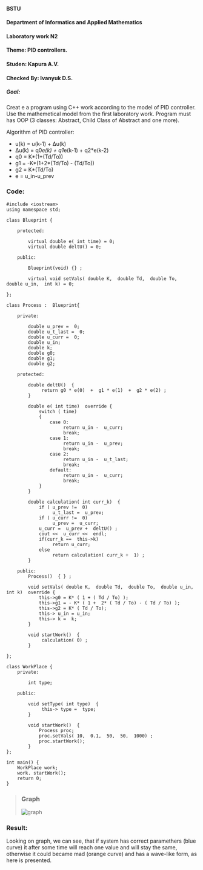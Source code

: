 #### BSTU
#### Department of Informatics and Applied Mathematics
#### Laboratory work N2
#### Theme: PID controllers.
#### Studen: Kapura A.V.
#### Checked By: Ivanyuk D.S.

##### Goal: 
Creat e a program using C++ work according to the model of PID controller. Use the mathemetical model from the first laboratory work. Program must has OOP (3 classes: Abstract,  Child Class of Abstract and one more).

Algorithm of PID controller:

- u(k) = u(k-1) + Δu(k)
- Δu(k) = q0*e(k) + q1*e(k-1) + q2*e(k-2)
- q0 = K*(1+(Td/To))
- g1 = -K*(1+2*(Td/To) - (Td/To))
- g2 = K*(Td/To)
- e = u\_in-u\_prev


### Code:

	#include <iostream> 
	using namespace std; 

	class Blueprint { 
	
		protected: 

			virtual double e( int time) = 0; 
			virtual double deltU() = 0; 

		public:
 
			Blueprint(void) {} ; 

			virtual void setVals( double K,  double Td,  double To,  double u_in,  int k) = 0; 

	}; 
	
	class Process :  Blueprint{ 

		private: 

			double u_prev =  0; 
			double u_t_last =  0; 
			double u_curr =  0; 
			double u_in; 
			double k; 
			double g0; 
			double g1; 
			double g2; 

		protected: 

			double deltU()  { 
				 return g0 * e(0)  +  g1 * e(1)  +  g2 * e(2) ; 
			} 

			double e( int time)  override { 
				switch ( time) 
				{ 
					case 0: 
						 return u_in -  u_curr; 
						 break; 
					case 1: 
						 return u_in -  u_prev; 
						 break; 
					case 2: 
						 return u_in -  u_t_last; 
						 break; 
					default: 
						 return u_in -  u_curr; 
						 break; 
				} 
			} 
			
			double calculation( int curr_k)  { 
				if ( u_prev !=  0)
					 u_t_last =  u_prev; 
				if ( u_curr !=  0)
					 u_prev =  u_curr; 
				u_curr =  u_prev +  deltU() ; 
				cout <<  u_curr <<  endl; 
				if(curr_k ==  this->k)
					 return u_curr; 
				else 
					 return calculation( curr_k +  1) ; 
			} 
		
		public: 
			Process()  { } ; 

			void setVals( double K,  double Td,  double To,  double u_in,  int k)  override { 
				this->g0 = K* ( 1 + ( Td / To) );
				this->g1 = - K* ( 1 +  2* ( Td / To) - ( Td / To) );
				this->g2 = K* ( Td / To);
				this-> u_in = u_in; 
				this-> k =  k; 
			}

			void startWork()  { 
				 calculation( 0) ; 
			} 
	
	}; 

	class WorkPlace { 
		private: 

			int type; 

		public:
 
			void setType( int type)  { 
				 this-> type =  type; 
			} 
	
			void startWork()  { 
				Process proc; 
				proc.setVals( 10,  0.1,  50,  50,  1000) ;
				proc.startWork(); 
			} 
	}; 
	
	int main() { 
		WorkPlace work; 
		work. startWork(); 
		return 0; 
	} 

>### Graph
>![graph](https://github.com/AlexDejss/mmipu-lab-16-17/blob/master/trunk/as0004603/task_02/images/graph.PNG)

### Result:
Looking on graph, we can see, that if system has correct paramethers (blue curve) it after some time will reach one value and will stay the same, otherwise it could became mad (orange curve) and has a wave-like form, as here is presented. 